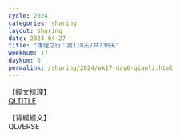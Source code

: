 ```yaml
---
cycle: 2024
categories: sharing
layout: sharing
date: 2024-04-27
title: "謙理之行：第118天/共730天"
weekNum: 17
dayNum: 6
permalink: /sharing/2024/wk17-day6-qianli.html
---
```

【經文梳理】  
[QLTITLE](QLLINK)

【背經經文】  
QLVERSE

